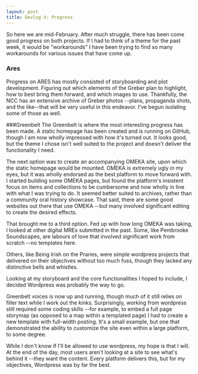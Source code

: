 ```yaml
---
layout: post
title: Devlog 4: Progress
---
```

So here we are mid-February. After much struggle, there has been come good progress on both projects. If I had to think of a theme for the past week, it would be "workarounds" I have been trying to find so many workarounds for various issues that have come up.

### Ares
Progress on ARES has mostly consisted of storyboarding and plot development. Figuring out which elements of the Greber plan to highlight, how to best bring them forward, and which images to use. Thankfully, the NCC has an extensive archive of Greber photos --plans, propaganda shots, and the like--that will be very useful in this endeavor. I've begun isolating some of those as well.

###Greenbelt
The Greenbelt is where the most interesting progress has been made. A static homepage has been created and is running on GitHub, though I am now wholly impressed with how it's turned out. It looks good, but the theme I chose isn't well suited to the project and doesn't deliver the functionality I need. 

The next option was to create an accompanying OMEKA site, upon which the static homepage would be mounted. OMEKA is extremely ugly in my eyes, but it was wholly endorsed as the best platform to move forward with. I started building some OMEKA pages, but found the platform's insistent focus on items and collections to be cumbersome and now wholly in line with what I was trying to do. It seemed better suited to archives, rather than a community oral history showcase. That said, there are some good websites out there that use OMEKA --but many involved significant editing to create the desired effects.

That brought me to a third option. Fed up with how long OMEKA was taking, I looked at other digital MREs submitted in the past. Some, like Pembrooke Soundscapes, are labours of love that involved significant work from scratch --no templates here.

Others, like Being Irish on the Praries, were simple wordpress projects that delivered on their objectives without too much fuss, though they lacked any distinctive bells and whistles.

Looking at my storyboard and the core functionalities I hoped to include, I decided Wordpress was probably the way to go.

Greenbelt voices is now up and running, though much of it still relies on filler text while I work out the kinks. Surprisingly, working from wordpress still required some coding skills --for example, to embed a full page storymap (as opposed to a map within a templated page) I had to create a new template with full-width posting. It's a small example, but one that demonstrated the ability to customize the site even within a large platform, to some degree.

While I don't know if I'll be allowed to use wordpress, my hope is that I will. At the end of the day, most users aren't looking at a site to see what's behind it --they want the content. Every platform delivers this, but for my objectives, Wordpress was by far the best.

